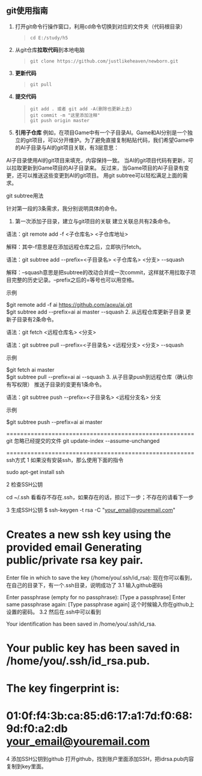 ## git使用指南 ##
1. 打开git命令行操作窗口，利用cd命令切换到对应的文件夹（代码根目录）
	>`cd E:/study/h5`

2. 从git仓库**拉取代码**到本地电脑
	>`git clone https://github.com/justlikeheaven/newborn.git`
 
3. **更新代码**
	>`git pull` 

4. **提交代码**
    >`git add . 或者 git add -A(删除也更新上去)`  
	>`git commit -m "这里添加注释"`  
    >`git push origin master`
	
5. **引用子仓库**
例如，在项目Game中有一个子目录AI。Game和AI分别是一个独立的git项目，可以分开维护。为了避免直接复制粘贴代码，我们希望Game中的AI子目录与AI的git项目关联，有3层意思：

AI子目录使用AI的git项目来填充，内容保持一致。
当AI的git项目代码有更新，可以拉取更新到Game项目的AI子目录来。
反过来，当Game项目的AI子目录有变更，还可以推送这些变更到AI的git项目。
用git subtree可以轻松满足上面的需求。

git subtree用法

针对第一段的3条需求，我分别说明具体的命令。

1. 第一次添加子目录，建立与git项目的关联
建立关联总共有2条命令。

语法：git remote add -f <子仓库名> <子仓库地址>

解释：其中-f意思是在添加远程仓库之后，立即执行fetch。

语法：git subtree add --prefix=<子目录名> <子仓库名> <分支> --squash

解释：–squash意思是把subtree的改动合并成一次commit，这样就不用拉取子项目完整的历史记录。–prefix之后的=等号也可以用空格。

示例

$git remote add -f ai https://github.com/aoxu/ai.git  
$git subtree add --prefix=ai ai master --squash
2. 从远程仓库更新子目录
更新子目录有2条命令。

语法：git fetch <远程仓库名> <分支>

语法：git subtree pull --prefix=<子目录名> <远程分支> <分支> --squash

示例

$git fetch ai master  
$git subtree pull --prefix=ai ai --squash
3. 从子目录push到远程仓库（确认你有写权限）
推送子目录的变更有1条命令。

语法：git subtree push --prefix=<子目录名> <远程分支名> 分支

示例

$git subtree push --prefix=ai ai master

======================================================
git 忽略已经提交的文件
git update-index --assume-unchanged <files>

======================================================
ssh方式
1 如果没有安装ssh，那么使用下面的指令

sudo apt-get install ssh

2 检查SSH公钥

cd ~/.ssh
看看存不存在.ssh，如果存在的话，掠过下一步；不存在的请看下一步

3 生成SSH公钥
$ ssh-keygen -t rsa -C "your_email@youremail.com" 
# Creates a new ssh key using the provided email Generating public/private rsa key pair. 
Enter file in which to save the key (/home/you/.ssh/id_rsa):
现在你可以看到，在自己的目录下，有一个.ssh目录，说明成功了
3.1 输入github密码

Enter passphrase (empty for no passphrase): [Type a passphrase] 
Enter same passphrase again: [Type passphrase again]
这个时候输入你在github上设置的密码。
3.2 然后在.ssh中可以看到

Your identification has been saved in /home/you/.ssh/id_rsa. 
# Your public key has been saved in /home/you/.ssh/id_rsa.pub.
# The key fingerprint is: 
# 01:0f:f4:3b:ca:85:d6:17:a1:7d:f0:68:9d:f0:a2:db your_email@youremail.com

4 添加SSH公钥到github
打开github，找到账户里面添加SSH，把idrsa.pub内容复制到key里面。